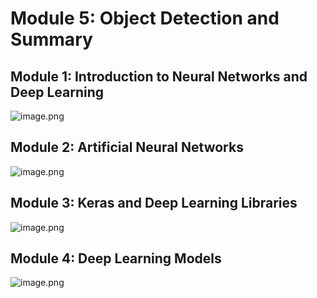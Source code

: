 

# Module 5: Object Detection and Summary
## Module 1: Introduction to Neural Networks and Deep Learning
![image.png](https://prod-files-secure.s3.us-west-2.amazonaws.com/03e82b26-cccb-4906-bb56-adabcbdc0655/a8d40bcb-c482-4026-8872-311e16b2dc63/image.png?X-Amz-Algorithm=AWS4-HMAC-SHA256&X-Amz-Content-Sha256=UNSIGNED-PAYLOAD&X-Amz-Credential=ASIAZI2LB46637NWWUTL%2F20250207%2Fus-west-2%2Fs3%2Faws4_request&X-Amz-Date=20250207T101543Z&X-Amz-Expires=3600&X-Amz-Security-Token=IQoJb3JpZ2luX2VjEFgaCXVzLXdlc3QtMiJGMEQCIC0RWWkQqVG5PMQkHQ2dvsdUBpItlcErq8mtePrG8vbvAiABGWHTY7azV7RHS1CtASHzCL1ZM%2FFbTXS2MdvkQICx3yr%2FAwhxEAAaDDYzNzQyMzE4MzgwNSIMCmpuxkqx%2BtOTu7Q9KtwD%2Bfm9lpHnANEjnGLQjwPLstdXMC9mXEjFvcrsvB6KUDlyS%2FhQ7LnHmp%2FypW0quVGiuspw2Idt%2FFOlWfjM%2BWEtwg9YL2FpJN0CuLnDEptELTQ%2BUgfSo6e0e25EHHSRsiyZISz4LQqGIi%2FrKoohjlAMTWArYB5BRhhT649rMii6sFxasIx43%2FbtkMWFKggpuSZx7hBPKA15flJs5Rd42tLN9wpYIuu2XCAvh8cJeXd5Xe0QlK6fict499ogqSKsunumB0niDrMgC1tvR5MepybCV2a1MC4OD%2BSqUlMX2ooqcbJIhG%2FbzZap%2F2rLWnl8YjTnqtRGW4enbNaP%2FOa4K4bV7tDvpkerP5Lm%2FbTUnjnB88QJx4S%2FOjIytMXoOLfGQXiu0PLvpa12yia%2Bn16ZWSsUwx1QXnlyxY%2BaKYC1zMNsFKrqNAXNNJwQWzOSMQrQn40cyd73V5F%2Bmf6fsrty%2BQ2vqljC8YkgKl9CJjzyHpS3kb%2F%2FQeYi4cKIUUOD9Boz40ucFuGCvccPur%2FpJpAZkHH%2FSJVpMgSMgLe4YHx5lnL8nUPYvQ58JnyqJKh0j3atShFvWXE57d1yX%2BVLvMcByF0FnfldJvFyNmevY%2BAv5veceqjmK%2FmigWBWr1TXMQgwg%2FqWvQY6pgGQlcpaHaTKTpwP2VSjBYZ%2FRPOj8fCOZMLs7gQg%2Bvf3wmXZWr3HXVZjQLUjxhfAV4t0HU0p0P1WHCHe4zoO7wDqL0S4TmV6weC6%2BgMyLVfr8%2Fhkmje%2FhprBOEHVjeExJg4UOyU9oROckzRT0ohtmG8y%2FLJgnMewvfqInLSZF%2FK4gogh4AJS7yY5RsRXLuh%2BVnFSYhxjbn%2BD0SrrpTDslbvy%2F6Z79ma8&X-Amz-Signature=c74cb64a52b7d0b97ffe32c01da95d0796bb76adb7a56822815c883a32867c0f&X-Amz-SignedHeaders=host&x-id=GetObject)
## Module 2: Artificial Neural Networks
![image.png](https://prod-files-secure.s3.us-west-2.amazonaws.com/03e82b26-cccb-4906-bb56-adabcbdc0655/5157ca89-62da-41d9-a98f-6432b71047a9/image.png?X-Amz-Algorithm=AWS4-HMAC-SHA256&X-Amz-Content-Sha256=UNSIGNED-PAYLOAD&X-Amz-Credential=ASIAZI2LB46637NWWUTL%2F20250207%2Fus-west-2%2Fs3%2Faws4_request&X-Amz-Date=20250207T101543Z&X-Amz-Expires=3600&X-Amz-Security-Token=IQoJb3JpZ2luX2VjEFgaCXVzLXdlc3QtMiJGMEQCIC0RWWkQqVG5PMQkHQ2dvsdUBpItlcErq8mtePrG8vbvAiABGWHTY7azV7RHS1CtASHzCL1ZM%2FFbTXS2MdvkQICx3yr%2FAwhxEAAaDDYzNzQyMzE4MzgwNSIMCmpuxkqx%2BtOTu7Q9KtwD%2Bfm9lpHnANEjnGLQjwPLstdXMC9mXEjFvcrsvB6KUDlyS%2FhQ7LnHmp%2FypW0quVGiuspw2Idt%2FFOlWfjM%2BWEtwg9YL2FpJN0CuLnDEptELTQ%2BUgfSo6e0e25EHHSRsiyZISz4LQqGIi%2FrKoohjlAMTWArYB5BRhhT649rMii6sFxasIx43%2FbtkMWFKggpuSZx7hBPKA15flJs5Rd42tLN9wpYIuu2XCAvh8cJeXd5Xe0QlK6fict499ogqSKsunumB0niDrMgC1tvR5MepybCV2a1MC4OD%2BSqUlMX2ooqcbJIhG%2FbzZap%2F2rLWnl8YjTnqtRGW4enbNaP%2FOa4K4bV7tDvpkerP5Lm%2FbTUnjnB88QJx4S%2FOjIytMXoOLfGQXiu0PLvpa12yia%2Bn16ZWSsUwx1QXnlyxY%2BaKYC1zMNsFKrqNAXNNJwQWzOSMQrQn40cyd73V5F%2Bmf6fsrty%2BQ2vqljC8YkgKl9CJjzyHpS3kb%2F%2FQeYi4cKIUUOD9Boz40ucFuGCvccPur%2FpJpAZkHH%2FSJVpMgSMgLe4YHx5lnL8nUPYvQ58JnyqJKh0j3atShFvWXE57d1yX%2BVLvMcByF0FnfldJvFyNmevY%2BAv5veceqjmK%2FmigWBWr1TXMQgwg%2FqWvQY6pgGQlcpaHaTKTpwP2VSjBYZ%2FRPOj8fCOZMLs7gQg%2Bvf3wmXZWr3HXVZjQLUjxhfAV4t0HU0p0P1WHCHe4zoO7wDqL0S4TmV6weC6%2BgMyLVfr8%2Fhkmje%2FhprBOEHVjeExJg4UOyU9oROckzRT0ohtmG8y%2FLJgnMewvfqInLSZF%2FK4gogh4AJS7yY5RsRXLuh%2BVnFSYhxjbn%2BD0SrrpTDslbvy%2F6Z79ma8&X-Amz-Signature=fee6c36f0a64d789579393e27cd483b384e8f2371d067750cd8cf554d75cf226&X-Amz-SignedHeaders=host&x-id=GetObject)
## Module 3: Keras and Deep Learning Libraries
![image.png](https://prod-files-secure.s3.us-west-2.amazonaws.com/03e82b26-cccb-4906-bb56-adabcbdc0655/5089ce50-05f1-470d-ad42-42503bf1df5f/image.png?X-Amz-Algorithm=AWS4-HMAC-SHA256&X-Amz-Content-Sha256=UNSIGNED-PAYLOAD&X-Amz-Credential=ASIAZI2LB46637NWWUTL%2F20250207%2Fus-west-2%2Fs3%2Faws4_request&X-Amz-Date=20250207T101543Z&X-Amz-Expires=3600&X-Amz-Security-Token=IQoJb3JpZ2luX2VjEFgaCXVzLXdlc3QtMiJGMEQCIC0RWWkQqVG5PMQkHQ2dvsdUBpItlcErq8mtePrG8vbvAiABGWHTY7azV7RHS1CtASHzCL1ZM%2FFbTXS2MdvkQICx3yr%2FAwhxEAAaDDYzNzQyMzE4MzgwNSIMCmpuxkqx%2BtOTu7Q9KtwD%2Bfm9lpHnANEjnGLQjwPLstdXMC9mXEjFvcrsvB6KUDlyS%2FhQ7LnHmp%2FypW0quVGiuspw2Idt%2FFOlWfjM%2BWEtwg9YL2FpJN0CuLnDEptELTQ%2BUgfSo6e0e25EHHSRsiyZISz4LQqGIi%2FrKoohjlAMTWArYB5BRhhT649rMii6sFxasIx43%2FbtkMWFKggpuSZx7hBPKA15flJs5Rd42tLN9wpYIuu2XCAvh8cJeXd5Xe0QlK6fict499ogqSKsunumB0niDrMgC1tvR5MepybCV2a1MC4OD%2BSqUlMX2ooqcbJIhG%2FbzZap%2F2rLWnl8YjTnqtRGW4enbNaP%2FOa4K4bV7tDvpkerP5Lm%2FbTUnjnB88QJx4S%2FOjIytMXoOLfGQXiu0PLvpa12yia%2Bn16ZWSsUwx1QXnlyxY%2BaKYC1zMNsFKrqNAXNNJwQWzOSMQrQn40cyd73V5F%2Bmf6fsrty%2BQ2vqljC8YkgKl9CJjzyHpS3kb%2F%2FQeYi4cKIUUOD9Boz40ucFuGCvccPur%2FpJpAZkHH%2FSJVpMgSMgLe4YHx5lnL8nUPYvQ58JnyqJKh0j3atShFvWXE57d1yX%2BVLvMcByF0FnfldJvFyNmevY%2BAv5veceqjmK%2FmigWBWr1TXMQgwg%2FqWvQY6pgGQlcpaHaTKTpwP2VSjBYZ%2FRPOj8fCOZMLs7gQg%2Bvf3wmXZWr3HXVZjQLUjxhfAV4t0HU0p0P1WHCHe4zoO7wDqL0S4TmV6weC6%2BgMyLVfr8%2Fhkmje%2FhprBOEHVjeExJg4UOyU9oROckzRT0ohtmG8y%2FLJgnMewvfqInLSZF%2FK4gogh4AJS7yY5RsRXLuh%2BVnFSYhxjbn%2BD0SrrpTDslbvy%2F6Z79ma8&X-Amz-Signature=c4609559942b07524651665902653b90fb73ce1eaa7abbdaaa31188c31d0553f&X-Amz-SignedHeaders=host&x-id=GetObject)
## Module 4: Deep Learning Models
![image.png](https://prod-files-secure.s3.us-west-2.amazonaws.com/03e82b26-cccb-4906-bb56-adabcbdc0655/4e22fcb0-cfbc-4d28-b961-b9b8fde071f0/image.png?X-Amz-Algorithm=AWS4-HMAC-SHA256&X-Amz-Content-Sha256=UNSIGNED-PAYLOAD&X-Amz-Credential=ASIAZI2LB46637NWWUTL%2F20250207%2Fus-west-2%2Fs3%2Faws4_request&X-Amz-Date=20250207T101543Z&X-Amz-Expires=3600&X-Amz-Security-Token=IQoJb3JpZ2luX2VjEFgaCXVzLXdlc3QtMiJGMEQCIC0RWWkQqVG5PMQkHQ2dvsdUBpItlcErq8mtePrG8vbvAiABGWHTY7azV7RHS1CtASHzCL1ZM%2FFbTXS2MdvkQICx3yr%2FAwhxEAAaDDYzNzQyMzE4MzgwNSIMCmpuxkqx%2BtOTu7Q9KtwD%2Bfm9lpHnANEjnGLQjwPLstdXMC9mXEjFvcrsvB6KUDlyS%2FhQ7LnHmp%2FypW0quVGiuspw2Idt%2FFOlWfjM%2BWEtwg9YL2FpJN0CuLnDEptELTQ%2BUgfSo6e0e25EHHSRsiyZISz4LQqGIi%2FrKoohjlAMTWArYB5BRhhT649rMii6sFxasIx43%2FbtkMWFKggpuSZx7hBPKA15flJs5Rd42tLN9wpYIuu2XCAvh8cJeXd5Xe0QlK6fict499ogqSKsunumB0niDrMgC1tvR5MepybCV2a1MC4OD%2BSqUlMX2ooqcbJIhG%2FbzZap%2F2rLWnl8YjTnqtRGW4enbNaP%2FOa4K4bV7tDvpkerP5Lm%2FbTUnjnB88QJx4S%2FOjIytMXoOLfGQXiu0PLvpa12yia%2Bn16ZWSsUwx1QXnlyxY%2BaKYC1zMNsFKrqNAXNNJwQWzOSMQrQn40cyd73V5F%2Bmf6fsrty%2BQ2vqljC8YkgKl9CJjzyHpS3kb%2F%2FQeYi4cKIUUOD9Boz40ucFuGCvccPur%2FpJpAZkHH%2FSJVpMgSMgLe4YHx5lnL8nUPYvQ58JnyqJKh0j3atShFvWXE57d1yX%2BVLvMcByF0FnfldJvFyNmevY%2BAv5veceqjmK%2FmigWBWr1TXMQgwg%2FqWvQY6pgGQlcpaHaTKTpwP2VSjBYZ%2FRPOj8fCOZMLs7gQg%2Bvf3wmXZWr3HXVZjQLUjxhfAV4t0HU0p0P1WHCHe4zoO7wDqL0S4TmV6weC6%2BgMyLVfr8%2Fhkmje%2FhprBOEHVjeExJg4UOyU9oROckzRT0ohtmG8y%2FLJgnMewvfqInLSZF%2FK4gogh4AJS7yY5RsRXLuh%2BVnFSYhxjbn%2BD0SrrpTDslbvy%2F6Z79ma8&X-Amz-Signature=574ef48fba9b9e8e47f320d8d999d6d5016cdad709cd2c02330108baba15b474&X-Amz-SignedHeaders=host&x-id=GetObject)